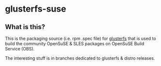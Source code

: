 glusterfs-suse
==============

What is this?
---------------

This is the packaging source (i.e. rpm .spec file) for [glusterfs] that is used to build the community OpenSuSE & SLES packages on OpenSuSE Build Service (OBS).

The interesting stuff is in branches dedicated to glusterfs & distro releases.

  [glusterfs]: http://gluster.org/
  [download.gluster.org]: http://download.gluster.org/pub/gluster/glusterfs/

